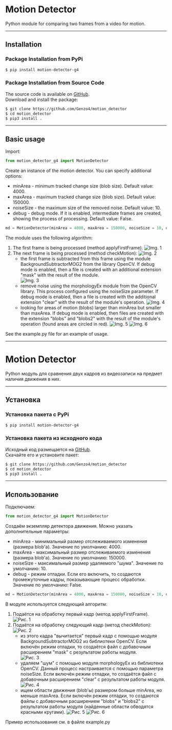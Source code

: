 # Motion Detector

Python module for comparing two frames from a video for motion.

***

## Installation

### Package Installation from PyPi

```bash
$ pip install motion-detector-g4
```

### Package Installation from Source Code

The source code is available on [GitHub](https://github.com/Genzo4/motion_detector).  
Download and install the package:

```bash
$ git clone https://github.com/Genzo4/motion_detector
$ cd motion_detector
$ pip3 install .
```

***

## Basic usage

Import:
```python
from motion_detector_g4 import MotionDetector
```

Create an instance of the motion detector. You can specify additional options:
- minArea - minimum tracked change size (blob size).
  Default value: 4000.
- maxArea - maximum tracked change size (blob size).
  Default value: 150000.
- noiseSize - the maximum size of the removed noise.
  Default value: 10.
- debug - debug mode. If it is enabled, intermediate frames are created, 
  showing the process of processing.
  Default value: False.

```python
md = MotionDetector(minArea = 4000, maxArea = 150000, noiseSize = 10, debug = False)
```

The module uses the following algorithm:
1. The first frame is being processed (method applyFirstFrame).
![Img. 1](https://github.com/Genzo4/motion_detector/raw/main/images/01_frame_1.png "Img. 1 - First frame")
2. The next frame is being processed (method checkMotion):
![Img. 2](https://github.com/Genzo4/motion_detector/raw/main/images/01_frame_2.png "Img. 2 - Next frame")
   - the first frame is subtracted from this frame using the module BackgroundSubtractorMOG2
     from the library OpenCV. If debug mode is enabled, then a file is created with an additional 
     extension "mask" with the result of the module.  
     ![Img. 3](https://github.com/Genzo4/motion_detector/raw/main/images/01_frame_2.mask.png "Img. 3 - Removed the background")
   - remove noise using the morphologyEx module from the OpenCV library. This process 
     configured using the noiseSize parameter. If debug mode is enabled, then 
     a file is created with the additional extension "clear" with the result of the module's operation.
     ![Img. 4](https://github.com/Genzo4/motion_detector/raw/main/images/01_frame_2.clear.png "Img. 4 - Очистили от шума")
   - looking for areas of motion (blobs) larger than minArea but smaller than maxArea. If debug mode is enabled, then 
     files are created with the extension "blobs" and "blobs2" with the result of the module's operation 
     (found areas are circled in red).
     ![Img. 5](https://github.com/Genzo4/motion_detector/raw/main/images/01_frame_2.blobs.png "Img. 5 - Found areas of interest")
     ![Img. 6](https://github.com/Genzo4/motion_detector/raw/main/images/01_frame_2.blobs2.png "Img. 6 - Found areas of interest")

See the example.py file for an example of usage.

***

# Motion Detector

Python модуль для сравнения двух кадров из видеозаписи на предмет наличия движения в них.

***

## Установка

### Установка пакета с PyPi

```bash
$ pip install motion-detector-g4
```

### Установка пакета из исходного кода

Исходный код размещается на [GitHub](https://github.com/Genzo4/motion_detector).  
Скачайте его и установите пакет:

```bash
$ git clone https://github.com/Genzo4/motion_detector
$ cd motion_detector
$ pip3 install .
```

***

## Использование

Подключаем:
```python
from motion_detector_g4 import MotionDetector
```

Создаём экземпляр детектора движения. Можно указать дополнительные параметры:
- minArea - минимальный размер отслеживаемого изменения (размера blob'а).
  Значение по умолчанию: 4000.
- maxArea - максимальный размер отслеживаемого изменения (размера blob'а).
  Значение по умолчанию: 150000.
- noiseSize - максимальный размер удаляемого "шума".
  Значение по умолчанию: 10.
- debug - режим отладки. Если его включить, то создаются промежуточные кадры,
  показывающие процесс обработки.
  Значение по умолчанию: False.

```python
md = MotionDetector(minArea = 4000, maxArea = 150000, noiseSize = 10, debug = False)
```

В модуле используется следующий алгоритм:
1. Подаётся на обработку первый кадр (метод applyFirstFrame).
![Рис. 1](https://github.com/Genzo4/motion_detector/raw/main/images/01_frame_1.png "Рис. 1 - Первый кадр")
2. Подаётся на обработку следующий кадр (метод checkMotion):
![Рис. 2](https://github.com/Genzo4/motion_detector/raw/main/images/01_frame_2.png "Рис. 2 - следующий кадр")
   - из этого кадра "вычитается" первый кадр с помощью модуля BackgroundSubtractorMOG2
     из библиотеки OpenCV. Если включён режим отладки, то создаётся файл с добавочным
     расширением "mask" с результатом работы модуля.  
     ![Рис. 3](https://github.com/Genzo4/motion_detector/raw/main/images/01_frame_2.mask.png "Рис. 3 - Убрали фон")
   - удаляем "шум" с помощью модуля morphologyEx из библиотеки OpenCV. Данный процесс
     настраивается с помощью параметра noiseSize. Если включён режим отладки, то
     создаётся файл с добавочным расширением "clear" с результатом работы модуля.
     ![Рис. 4](https://github.com/Genzo4/motion_detector/raw/main/images/01_frame_2.clear.png "Рис. 4 - Очистили от шума")
   - ищем области движения (blob'ы) размером больше minArea, но меньше maxArea. Если включён режим отладки, то
     создаются файлы с добавочным расширением "blobs" и "blobs2" с результатом работы модуля 
     (найденные области обводятся красными кругами).
     ![Рис. 5](https://github.com/Genzo4/motion_detector/raw/main/images/01_frame_2.blobs.png "Рис. 5 - Нашли интересующие области движения")
     ![Рис. 6](https://github.com/Genzo4/motion_detector/raw/main/images/01_frame_2.blobs2.png "Рис. 6 - Нашли интересующие области движения")

Пример использования см. в файле example.py
